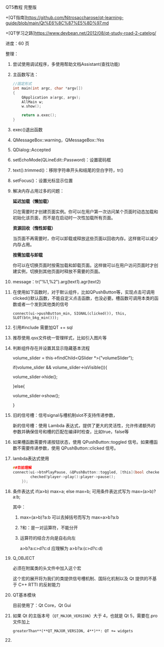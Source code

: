 QT5教程 完整版

+[QT指南]https://github.com/Nitrosaccharose/qt-learning-guide/blob/main/Qt%E6%8C%87%E5%8D%97.md

+[QT学习之路]https://www.devbean.net/2012/08/qt-study-road-2-catelog/

进度：60  页

整理：

1. 尝试使用调试程序，多使用帮助文档Assistant(查找功能)

2. 主函数写法：

   ```c++
   //固定形式
   int main(int argc, char *argv[])
   {
       QApplication a(argc, argv);
       AllMain w;
       w.show();
   
       return a.exec();
   }
   ```

3. exec()退出函数

4. QMessageBox::warning，QMessageBox::Yes

5. QDialog::Accepted

6. setEchoMode(QLineEdit::Password)：设置密码框

7. text().trimmed()：移除字符串开头和结尾的空白字符，tr()

8. setFocus()：设置光标显示位置

9. 解决内存占用过多的问题：

   **延迟加载（懒加载）** 

   只在需要时才创建页面实例。你可以在用户第一次访问某个页面时动态加载和初始化该页面，而不是在启动时一次性加载所有页面。

   **资源回收（惰性卸载）**

   当页面不再需要时，你可以卸载或释放这些页面以回收内存。这样做可以减少内存占用。

   **按需加载与卸载**

   你可以在切换页面时按需加载和卸载页面。这样做可以在用户访问页面时才创建实例，切换到其他页面时释放不需要的页面。

10. message：tr("%1,%2").arg(text1).agr(text2)

11. 在使用如下函数时，对于默认组件，比如QPushButton等，实现点击可调用clicked()默认函数，不能自定义点击函数，也没必要。槽函数可调用本类的函数或者一个发到其他类的信号

    ```
    connect(ui->pushButton_min, SIGNAL(clicked()), this, SLOT(btn_bkg_min()));
    ```

12. 引用\#include <QSqlDatabase>需要加QT += sql

13. 推荐使用.qss文件统一管理样式，比如引入图片等

14. 判断组件存在并设置其显示隐藏基本流程

    volume_slider = this->findChild<QSlider *>("volumeSlider");

    if(volume_slider && volume_slider->isVisible()){

    volume_slider->hide();

    }else{

    volume_slider->show();

    }

15. 旧的信号槽：信号signal与槽机制slot不支持传递参数，

     新的信号槽：使用 Lambda 表达式，提供了更大的灵活性，允许传递额外的参数并确保信号和槽的匹配在编译时检查，比如true，false等

16. 如果槽函数需要传递按钮状态，使用 QPushButton::toggled 信号。如果槽函数不需要传递参数，使用 QPushButton::clicked 信号。

17. lambda表达式使用

    ```c
    ##目前理解
    connect(ui->btnPlayPause, &QPushButton::toggled, [this](bool checked){
            checked?player->play():player->pause();
        });
    ```

18. 条件表达式
    if(a>b) max=a; else max=b;
    可用条件表达式写为 max=(a>b)?a:b;

    其中：

    1. max=(a>b)?a:b 可以去掉括号而写为 max=a>b?a:b

    2. ?和：是一对运算符，不能分开

    3. 运算符的结合方向是自右向左

       a>b?a:c>d?c:d 应理解为 a>b?a:(c>d?c:d)

19. Q_OBJECT

    必须在附属类的头文件中加入这个宏

    这个宏的展开将为我们的类提供信号槽机制、国际化机制以及 Qt 提供的不基于 C++ RTTI 的反射能力

20. QT基本模块

    目前使用了：Qt Core，Qt Gui

21. 如果 Qt 的主版本号（`QT_MAJOR_VERSION`）大于 4，也就是 Qt 5，需要在.pro文件加上

    `greaterThan**(**QT_MAJOR_VERSION, 4**)**: QT += widgets`

22. 

